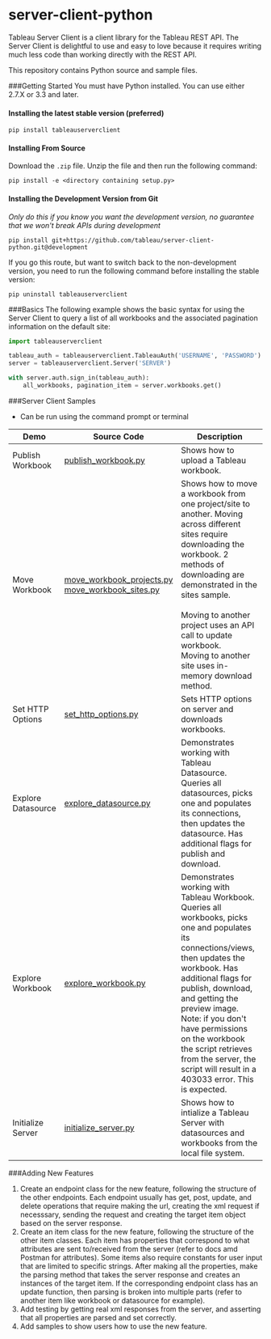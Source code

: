 # server-client-python
Tableau Server Client is a client library for the Tableau REST API. The Server Client is delightful to use and easy to love because it requires writing much less code than working directly with the REST API.

This repository contains Python source and sample files.

###Getting Started
You must have Python installed. You can use either 2.7.X or 3.3 and later.

#### Installing the latest stable version (preferred)

```text
pip install tableauserverclient
```

#### Installing From Source

Download the `.zip` file. Unzip the file and then run the following command:

```text
pip install -e <directory containing setup.py>
```

#### Installing the Development Version from Git

*Only do this if you know you want the development version, no guarantee that we won't break APIs during development*

```text
pip install git+https://github.com/tableau/server-client-python.git@development
```

If you go this route, but want to switch back to the non-development version, you need to run the following command before installing the stable version:

```text
pip uninstall tableauserverclient
```

###Basics
The following example shows the basic syntax for using the Server Client to query a list of all workbooks and the associated pagination information on the default site:

```python
import tableauserverclient

tableau_auth = tableauserverclient.TableauAuth('USERNAME', 'PASSWORD')
server = tableauserverclient.Server('SERVER')

with server.auth.sign_in(tableau_auth):
    all_workbooks, pagination_item = server.workbooks.get()
```

###Server Client Samples
* Can be run using the command prompt or terminal

Demo | Source Code | Description
-------- |  -------- |  --------
Publish Workbook | [publish_workbook.py](./samples/publish_workbook.py) | Shows how to upload a Tableau workbook.
Move Workbook | [move_workbook_projects.py](./samples/move_workbook_projects.py)<br />[move_workbook_sites.py](./samples/move_workbook_sites.py) | Shows how to move a workbook from one project/site to another. Moving across different sites require downloading the workbook. 2 methods of downloading are demonstrated in the sites sample.<br /><br />Moving to another project uses an API call to update workbook.<br />Moving to another site uses in-memory download method.
Set HTTP Options | [set_http_options.py](./samples/set_http_options.py) | Sets HTTP options on server and downloads workbooks.
Explore Datasource | [explore_datasource.py](./samples/explore_datasource.py) | Demonstrates working with Tableau Datasource. Queries all datasources, picks one and populates its connections, then updates the datasource. Has additional flags for publish and download.
Explore Workbook | [explore_workbook.py](./samples/explore_workbook.py) | Demonstrates working with Tableau Workbook. Queries all workbooks, picks one and populates its connections/views, then updates the workbook. Has additional flags for publish, download, and getting the preview image. Note: if you don't have permissions on the workbook the script retrieves from the server, the script will result in a 403033 error. This is expected.
Initialize Server | [initialize_server.py](./samples/initialize_server.py) | Shows how to intialize a Tableau Server with datasources and workbooks from the local file system.



###Adding New Features

1. Create an endpoint class for the new feature, following the structure of the other endpoints. Each endpoint usually has get, post, update, and delete operations that require making the url, creating the xml request if necesssary, sending the request and creating the target item object based on the server response.
2. Create an item class for the new feature, following the structure of the other item classes. Each item has properties that correspond to what attributes are sent to/received from the server (refer to docs amd Postman for attributes). Some items also require constants for user input that are limited to specific strings. After making all the properties, make the parsing method that takes the server response and creates an instances of the target item. If the corresponding endpoint class has an update function, then parsing is broken into multiple parts (refer to another item like workbook or datasource for example).
3. Add testing by getting real xml responses from the server, and asserting that all properties are parsed and set correctly.
4. Add samples to show users how to use the new feature.